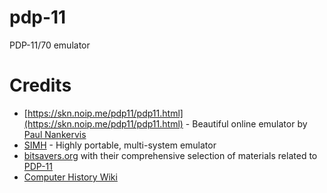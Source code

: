 # pdp-11
PDP-11/70 emulator

# Credits
* [https://skn.noip.me/pdp11/pdp11.html](https://skn.noip.me/pdp11/pdp11.html) - Beautiful online emulator by [Paul Nankervis](paulnank@hotmail.com)
* [SIMH](http://simh.trailing-edge.com/) - Highly portable, multi-system emulator
* [bitsavers.org](bitsavers.org) with their comprehensive selection of materials related to [PDP-11](http://www.bitsavers.org/pdf/dec/pdp11/)
* [Computer History Wiki](https://gunkies.org/wiki/Main_Page)
